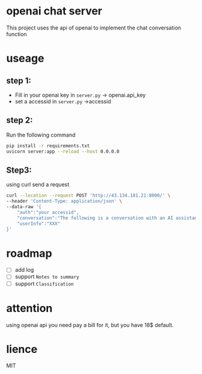 # openai chat server
This project uses the api of openai to implement the chat conversation function

# useage  
## step 1:
* Fill in your openai key in `server.py` -> openai.api_key
* set a accessid in `server.py` ->accessid
## step 2:
Run the following command 
```bash
pip install -r requirements.txt
uvicorn server:app --reload --host 0.0.0.0
```
## Step3:
using curl send a request
```bash
curl --location --request POST 'http://43.134.181.21:8000/' \
--header 'Content-Type: application/json' \
--data-raw '{
    "auth":"your accessid",
    "conversation":"The following is a conversation with an AI assistant. The assistant is helpful, creative, clever, and very friendly.\n\nHuman: Hello, who are you?\nAI: I am an AI created by OpenAI. How can I help you today?\nHuman: 红烧肉的做法?\nAI:",
    "userInfo":"XXX"
}'

```
# roadmap
- [ ] add log
- [ ] support `Notes to summary`
- [ ] support `Classification`

# attention
using openai api you need pay a bill for it, but you have 18$ default.

# lience
MIT

